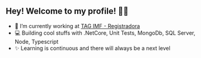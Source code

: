 ## Hey! Welcome to my profile! 👋🥰

- 🚀 I’m currently working at [TAG IMF - Registradora](https://taginfraestrutura.com.br/) 
- 💻 Building cool stuffs with .NetCore, Unit Tests, MongoDb, SQL Server, Node, Typescript
- ✨ Learning is continuous and there will always be a next level
